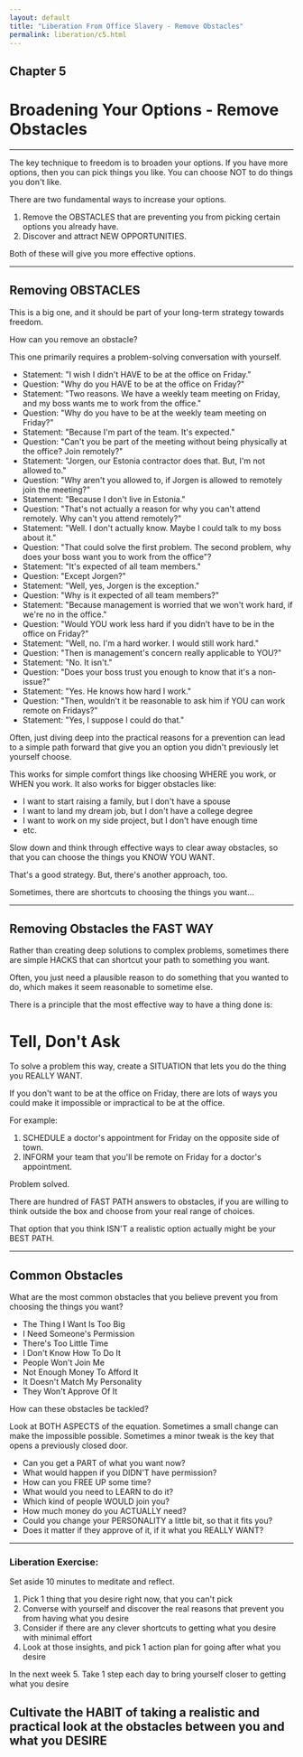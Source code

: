 ```yaml
---
layout: default
title: "Liberation From Office Slavery - Remove Obstacles"
permalink: liberation/c5.html
---
```


## Chapter 5
# Broadening Your Options - Remove Obstacles

----

The key technique to freedom is to broaden your options. If you have more options, then you can pick things you like. You can choose NOT to do things you don't like.

There are two fundamental ways to increase your options.

1. Remove the OBSTACLES that are preventing you from picking certain options you already have.
2. Discover and attract NEW OPPORTUNITIES.

Both of these will give you more effective options.

----

## Removing OBSTACLES

This is a big one, and it should be part of your long-term strategy towards freedom.

How can you remove an obstacle?

This one primarily requires a problem-solving conversation with yourself.

- Statement: "I wish I didn't HAVE to be at the office on Friday."
- Question: "Why do you HAVE to be at the office on Friday?"
- Statement: "Two reasons. We have a weekly team meeting on Friday, and my boss wants me to work from the office."
- Question: "Why do you have to be at the weekly team meeting on Friday?"
- Statement: "Because I'm part of the team. It's expected."
- Question: "Can't you be part of the meeting without being physically at the office? Join remotely?"
- Statement: "Jorgen, our Estonia contractor does that. But, I'm not allowed to."
- Question: "Why aren't you allowed to, if Jorgen is allowed to remotely join the meeting?"
- Statement: "Because I don't live in Estonia."
- Question: "That's not actually a reason for why you can't attend remotely. Why can't you attend remotely?"
- Statement: "Well. I don't actually know. Maybe I could talk to my boss about it."
- Question: "That could solve the first problem. The second problem, why does your boss want you to work from the office"?
- Statement: "It's expected of all team members."
- Question: "Except Jorgen?"
- Statement: "Well, yes, Jorgen is the exception."
- Question: "Why is it expected of all team members?"
- Statement: "Because management is worried that we won't work hard, if we're no in the office."
- Question: "Would YOU work less hard if you didn't have to be in the office on Friday?"
- Statement: "Well, no. I'm a hard worker. I would still work hard."
- Question: "Then is management's concern really applicable to YOU?"
- Statement: "No. It isn't."
- Question: "Does your boss trust you enough to know that it's a non-issue?"
- Statement: "Yes. He knows how hard I work."
- Question: "Then, wouldn't it be reasonable to ask him if YOU can work remote on Fridays?"
- Statement: "Yes, I suppose I could do that."

Often, just diving deep into the practical reasons for a prevention can lead to a simple path forward that give you an option you didn't previously let yourself choose.

This works for simple comfort things like choosing WHERE you work, or WHEN you work. It also works for bigger obstacles like:
- I want to start raising a family, but I don't have a spouse
- I want to land my dream job, but I don't have a college degree
- I want to work on my side project, but I don't have enough time
- etc.

Slow down and think through effective ways to clear away obstacles, so that you can choose the things you KNOW YOU WANT. 

That's a good strategy. But, there's another approach, too.

Sometimes, there are shortcuts to choosing the things you want...

----

## Removing Obstacles the FAST WAY

Rather than creating deep solutions to complex problems, sometimes there are simple HACKS that can shortcut your path to something you want. 

Often, you just need a plausible reason to do something that you wanted to do, which makes it seem reasonable to sometime else.

There is a principle that the most effective way to have a thing done is:

# Tell, Don't Ask

To solve a problem this way, create a SITUATION that lets you do the thing you REALLY WANT.

If you don't want to be at the office on Friday, there are lots of ways you could make it impossible or impractical to be at the office.

For example: 
1. SCHEDULE a doctor's appointment for Friday on the opposite side of town.
2. INFORM your team that you'll be remote on Friday for a doctor's appointment.

Problem solved. 

There are hundred of FAST PATH answers to obstacles, if you are willing to think outside the box and choose from your real range of choices. 

That option that you think ISN'T a realistic option actually might be your BEST PATH.

----

## Common Obstacles

What are the most common obstacles that you believe prevent you from choosing the things you want?

- The Thing I Want Is Too Big
- I Need Someone's Permission
- There's Too Little Time
- I Don't Know How To Do It
- People Won't Join Me
- Not Enough Money To Afford It
- It Doesn't Match My Personality
- They Won't Approve Of It

How can these obstacles be tackled?

Look at BOTH ASPECTS of the equation. Sometimes a small change can make the impossible possible. Sometimes a minor tweak is the key that opens a previously closed door.

- Can you get a PART of what you want now?
- What would happen if you DIDN'T have permission?
- How can you FREE UP some time?
- What would you need to LEARN to do it?
- Which kind of people WOULD join you?
- How much money do you ACTUALLY need?
- Could you change your PERSONALITY a little bit, so that it fits you?
- Does it matter if they approve of it, if it what you REALLY WANT?

----

### Liberation Exercise:

Set aside 10 minutes to meditate and reflect.
1. Pick 1 thing that you desire right now, that you can't pick
2. Converse with yourself and discover the real reasons that prevent you from having what you desire
3. Consider if there are any clever shortcuts to getting what you desire with minimal effort
4. Look at those insights, and pick 1 action plan for going after what you desire

In the next week
5. Take 1 step each day to bring yourself closer to getting what you desire

## Cultivate the HABIT of taking a realistic and practical look at the obstacles between you and what you DESIRE
